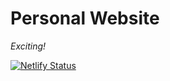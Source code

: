 # Personal Website

_Exciting!_

[![Netlify Status](https://api.netlify.com/api/v1/badges/51612ce6-ab98-48c7-a733-88f8e36d472c/deploy-status)](https://app.netlify.com/sites/admiring-mcclintock-e28eab/deploys)
